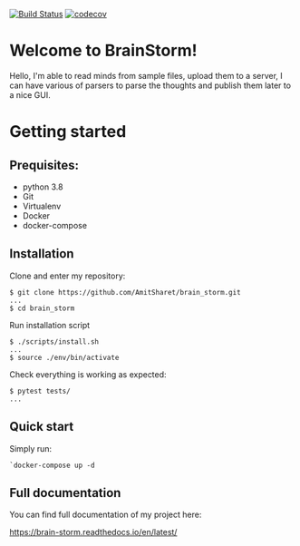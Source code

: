 [![Build Status](https://travis-ci.org/AmitSharet/brain_storm.svg?branch=master)](https://travis-ci.org/AmitSharet/brain_storm)
[![codecov](https://codecov.io/gh/AmitSharet/brain_storm/branch/master/graph/badge.svg)](https://codecov.io/gh/AmitSharet/brain_storm)

# Welcome to BrainStorm!

Hello, I'm able to read minds from sample files, upload them to a server, I can have various of parsers to parse the thoughts and publish them later to a nice GUI.

# Getting started

## Prequisites:

* python 3.8
* Git
* Virtualenv
* Docker
* docker-compose 

## Installation

Clone and enter my repository:

    $ git clone https://github.com/AmitSharet/brain_storm.git
    ...
    $ cd brain_storm

Run installation script 

    $ ./scripts/install.sh
    ...
    $ source ./env/bin/activate

 Check everything is working as expected:

    $ pytest tests/
    ...

## Quick start

Simply run:

    `docker-compose up -d

## Full documentation

You can find full documentation of my project here:

https://brain-storm.readthedocs.io/en/latest/